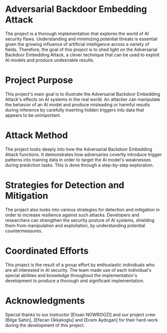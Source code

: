# Adversarial Backdoor Embedding Attack

The project is a thorough implementation that explores the world of AI security flaws. 
Understanding and minimizing potential threats is essential given the growing influence of artificial intelligence across a variety of fields.
Therefore, the goal of this project is to shed light on the Adversarial Backdoor Embedding Attack, a clever technique that can be used to exploit AI models and produce undesirable results.

# Project Purpose

This project's main goal is to illustrate the Adversarial Backdoor Embedding Attack's effects on AI systems in the real world.
An attacker can manipulate the behavior of an AI model and produce misleading or harmful results during inference by carefully inserting hidden triggers into data that appears to be unimportant.

# Attack Method

The project looks deeply into how the Adversarial Backdoor Embedding Attack functions. 
It demonstrates how adversaries covertly introduce trigger patterns into training data in order to target the AI model's weaknesses during prediction tasks. This is done through a step-by-step exploration.

# Strategies for Detection and Mitigation

The project also looks into various strategies for detection and mitigation in order to increase resilience against such attacks. 
Developers and researchers can strengthen the security posture of AI systems, shielding them from manipulation and exploitation, by understanding potential countermeasures.

# Coordinated Efforts

This project is the result of a group effort by enthusiastic individuals who are all interested in AI security. 
The team made use of each individual's special abilities and knowledge throughout the implementation's development to produce a thorough and significant implementation.

# Acknowledgments

Special thanks to our instructor [Ehsan NOWROOZI] and our project crew [Bilge Sahin], [Efecan Okkalıoglu] and 
[Ecem Aydogan] for their hard-work during the development of this project.
